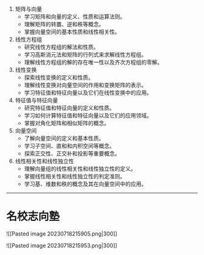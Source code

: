 1. 矩阵与向量
    - 学习矩阵和向量的定义、性质和运算法则。
    - 理解矩阵的转置、逆和秩等概念。
    - 掌握向量空间的基本性质和线性相关性。
2. 线性方程组
    - 研究线性方程组的解法和性质。
    - 学习高斯消元法和矩阵的行列式来求解线性方程组。
    - 理解线性方程组的解的存在唯一性以及齐次方程组的零解。
3. 线性变换
    - 探索线性变换的定义和性质。
    - 理解线性变换对向量空间的作用和变换矩阵的表示。
    - 学习特征值和特征向量以及它们在线性变换中的应用。
4. 特征值与特征向量
    - 研究特征值和特征向量的定义和性质。
    - 学习如何计算特征值和特征向量以及它们的应用领域。
    - 掌握对角化矩阵和相似矩阵的概念。
5. 向量空间
    - 了解向量空间的定义和基本性质。
    - 学习子空间、直和和内积空间等概念。
    - 探索正交性、正交补和投影等重要概念。
6. 线性相关性和线性独立性
    - 理解向量组的线性相关性和线性独立性的定义。
    - 掌握线性相关性和线性独立性的判定准则。
    - 学习基、维数和秩的概念及其在向量空间中的应用。




---
# 名校志向塾

![[Pasted image 20230718215905.png|300]]

![[Pasted image 20230718215953.png|300]]